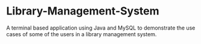 # Library-Management-System
A terminal based application using Java and MySQL to demonstrate the use cases of some of the users in a library management system.
